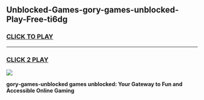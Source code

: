 
## Unblocked-Games-gory-games-unblocked-Play-Free-ti6dg
<h3>
<a href="https://premium76.site?title=gory-games-unblocked&ref=10A">CLICK TO PLAY</a></h3>
<hr>

<h3>
<a href="https://premium76.site?title=gory-games-unblocked&ref=10A">CLICK 2 PLAY</a>
  
</h3>

<a href="https://premium76.site?title=gory-games-unblocked&ref=10A"><img src="https://clearcache.store/games.png"></a>


**gory-games-unblocked games unblocked: Your Gateway to Fun and Accessible Online Gaming**
